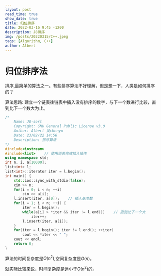 ```yaml
---
layout: post
read_time: true
show_date: true
title: 归位排序
date: 2022-03-16 9:45 -1200
description: J8排序
img: /posts/20220315/C++.jpeg
tags: [Algorithm, C++]
author: Albert
---
```


# 归位排序法

排序,最简单的算法之一。有些排序算法不好理解，但是想一下，人类是如何排序的？  

算法思路: 建立一个链表往链表中插入没有排序的数字，与下一个数进行比较，直到比下一个数大为止。

```cpp
/*
	Name: J8-sort
	Copyright: GNU General Public License v3.0
	Author: Albert 吴chenyu
	Date: 23/02/22 14:56
	Description: 排序算法
*/
#include<iostream>
#include<list>    // 使用链表完成插入操作
using namespace std;
int n, i, a[10000];
list<int> l;
list<int>::iterator iter = l.begin();
int main() {
	std::ios::sync_with_stdio(false);
	cin >> n;
	for(i = 0; i < n; ++i)
		cin >> a[i];
	l.insert(iter, a[0]);    // 插入基准数
	for(i = 1; i < n; ++i) {
		iter = l.begin();
		while(a[i] > *iter && iter != l.end())    // 直到比下一个大
			iter++;
		l.insert(iter, a[i]);
	}
	for(iter = l.begin(); iter != l.end(); ++iter)
		cout << *iter << " ";
	cout << endl;
	return 0;
}
```

算法的时间复杂度是$O(n^2)$,空间复杂度是$O(n)$。

就实际比较来说，时间复杂度是远小于$O(n^2)$的。
